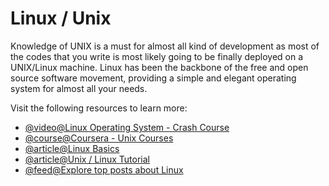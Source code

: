 # Linux / Unix

Knowledge of UNIX is a must for almost all kind of development as most of the codes that you write is most likely going to be finally deployed on a UNIX/Linux machine. Linux has been the backbone of the free and open source software movement, providing a simple and elegant operating system for almost all your needs.

Visit the following resources to learn more:

- [@video@Linux Operating System - Crash Course](https://www.youtube.com/watch?v=ROjZy1WbCIA)
- [@course@Coursera - Unix Courses](https://www.coursera.org/courses?query=unix)
- [@article@Linux Basics](https://dev.to/rudrakshi99/linux-basics-2onj)
- [@article@Unix / Linux Tutorial](https://www.tutorialspoint.com/unix/index.htm)
- [@feed@Explore top posts about Linux](https://app.daily.dev/tags/linux?ref=roadmapsh)
